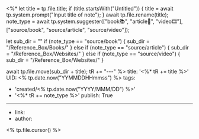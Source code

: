 <%* 
  let title = tp.file.title;
  if (title.startsWith("Untitled")) {
  	title = await tp.system.prompt("Input title of note");
  }
  await tp.file.rename(title);
  note_type = await tp.system.suggester(["book📚", "article📰", "video🎞️"], ["source/book", "source/article", "source/video"]);
	
  let sub_dir = ""
  if (note_type == "source/book") {
    sub_dir = "/Reference_Box/Books/"
  }
  else if (note_type == "source/article") {
    sub_dir = "/Reference_Box/Websites/"
  }
  else if (note_type == "source/video") {
    sub_dir = "/Reference_Box/Websites/"
  }
  
  await tp.file.move(sub_dir + title);
  tR += "---"
%>
title: '<%* tR += title %>'
UID: <% tp.date.now("YYMMDDHHmmss") %>
tags:
  - 'created/<% tp.date.now("YYYY/MMM/DD") %>'
  - '<%* tR += note_type %>'
publish: True
---
- link:
- author:

<% tp.file.cursor() %>
